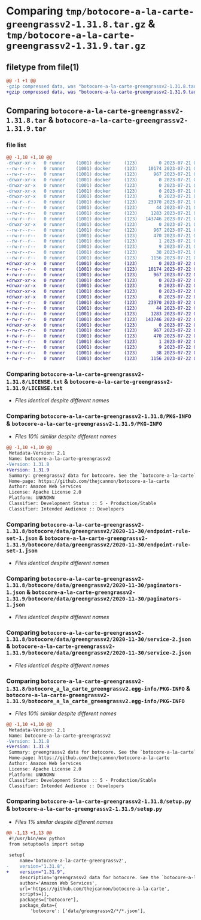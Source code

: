# Comparing `tmp/botocore-a-la-carte-greengrassv2-1.31.8.tar.gz` & `tmp/botocore-a-la-carte-greengrassv2-1.31.9.tar.gz`

## filetype from file(1)

```diff
@@ -1 +1 @@
-gzip compressed data, was "botocore-a-la-carte-greengrassv2-1.31.8.tar", last modified: Fri Jul 21 01:21:24 2023, max compression
+gzip compressed data, was "botocore-a-la-carte-greengrassv2-1.31.9.tar", last modified: Sat Jul 22 01:20:27 2023, max compression
```

## Comparing `botocore-a-la-carte-greengrassv2-1.31.8.tar` & `botocore-a-la-carte-greengrassv2-1.31.9.tar`

### file list

```diff
@@ -1,18 +1,18 @@
-drwxr-xr-x   0 runner    (1001) docker     (123)        0 2023-07-21 01:21:24.618992 botocore-a-la-carte-greengrassv2-1.31.8/
--rw-r--r--   0 runner    (1001) docker     (123)    10174 2023-07-21 01:21:24.000000 botocore-a-la-carte-greengrassv2-1.31.8/LICENSE.txt
--rw-r--r--   0 runner    (1001) docker     (123)      967 2023-07-21 01:21:24.618992 botocore-a-la-carte-greengrassv2-1.31.8/PKG-INFO
-drwxr-xr-x   0 runner    (1001) docker     (123)        0 2023-07-21 01:21:24.618992 botocore-a-la-carte-greengrassv2-1.31.8/botocore/
-drwxr-xr-x   0 runner    (1001) docker     (123)        0 2023-07-21 01:21:24.618992 botocore-a-la-carte-greengrassv2-1.31.8/botocore/data/
-drwxr-xr-x   0 runner    (1001) docker     (123)        0 2023-07-21 01:21:24.618992 botocore-a-la-carte-greengrassv2-1.31.8/botocore/data/greengrassv2/
-drwxr-xr-x   0 runner    (1001) docker     (123)        0 2023-07-21 01:21:24.618992 botocore-a-la-carte-greengrassv2-1.31.8/botocore/data/greengrassv2/2020-11-30/
--rw-r--r--   0 runner    (1001) docker     (123)    23970 2023-07-21 01:21:06.000000 botocore-a-la-carte-greengrassv2-1.31.8/botocore/data/greengrassv2/2020-11-30/endpoint-rule-set-1.json
--rw-r--r--   0 runner    (1001) docker     (123)       44 2023-07-21 01:21:06.000000 botocore-a-la-carte-greengrassv2-1.31.8/botocore/data/greengrassv2/2020-11-30/examples-1.json
--rw-r--r--   0 runner    (1001) docker     (123)     1283 2023-07-21 01:21:06.000000 botocore-a-la-carte-greengrassv2-1.31.8/botocore/data/greengrassv2/2020-11-30/paginators-1.json
--rw-r--r--   0 runner    (1001) docker     (123)   143746 2023-07-21 01:21:06.000000 botocore-a-la-carte-greengrassv2-1.31.8/botocore/data/greengrassv2/2020-11-30/service-2.json
-drwxr-xr-x   0 runner    (1001) docker     (123)        0 2023-07-21 01:21:24.618992 botocore-a-la-carte-greengrassv2-1.31.8/botocore_a_la_carte_greengrassv2.egg-info/
--rw-r--r--   0 runner    (1001) docker     (123)      967 2023-07-21 01:21:24.000000 botocore-a-la-carte-greengrassv2-1.31.8/botocore_a_la_carte_greengrassv2.egg-info/PKG-INFO
--rw-r--r--   0 runner    (1001) docker     (123)      470 2023-07-21 01:21:24.000000 botocore-a-la-carte-greengrassv2-1.31.8/botocore_a_la_carte_greengrassv2.egg-info/SOURCES.txt
--rw-r--r--   0 runner    (1001) docker     (123)        1 2023-07-21 01:21:24.000000 botocore-a-la-carte-greengrassv2-1.31.8/botocore_a_la_carte_greengrassv2.egg-info/dependency_links.txt
--rw-r--r--   0 runner    (1001) docker     (123)        9 2023-07-21 01:21:24.000000 botocore-a-la-carte-greengrassv2-1.31.8/botocore_a_la_carte_greengrassv2.egg-info/top_level.txt
--rw-r--r--   0 runner    (1001) docker     (123)       38 2023-07-21 01:21:24.618992 botocore-a-la-carte-greengrassv2-1.31.8/setup.cfg
--rw-r--r--   0 runner    (1001) docker     (123)     1156 2023-07-21 01:21:24.000000 botocore-a-la-carte-greengrassv2-1.31.8/setup.py
+drwxr-xr-x   0 runner    (1001) docker     (123)        0 2023-07-22 01:20:27.184952 botocore-a-la-carte-greengrassv2-1.31.9/
+-rw-r--r--   0 runner    (1001) docker     (123)    10174 2023-07-22 01:20:26.000000 botocore-a-la-carte-greengrassv2-1.31.9/LICENSE.txt
+-rw-r--r--   0 runner    (1001) docker     (123)      967 2023-07-22 01:20:27.184952 botocore-a-la-carte-greengrassv2-1.31.9/PKG-INFO
+drwxr-xr-x   0 runner    (1001) docker     (123)        0 2023-07-22 01:20:27.184952 botocore-a-la-carte-greengrassv2-1.31.9/botocore/
+drwxr-xr-x   0 runner    (1001) docker     (123)        0 2023-07-22 01:20:27.184952 botocore-a-la-carte-greengrassv2-1.31.9/botocore/data/
+drwxr-xr-x   0 runner    (1001) docker     (123)        0 2023-07-22 01:20:27.184952 botocore-a-la-carte-greengrassv2-1.31.9/botocore/data/greengrassv2/
+drwxr-xr-x   0 runner    (1001) docker     (123)        0 2023-07-22 01:20:27.184952 botocore-a-la-carte-greengrassv2-1.31.9/botocore/data/greengrassv2/2020-11-30/
+-rw-r--r--   0 runner    (1001) docker     (123)    23970 2023-07-22 01:20:09.000000 botocore-a-la-carte-greengrassv2-1.31.9/botocore/data/greengrassv2/2020-11-30/endpoint-rule-set-1.json
+-rw-r--r--   0 runner    (1001) docker     (123)       44 2023-07-22 01:20:09.000000 botocore-a-la-carte-greengrassv2-1.31.9/botocore/data/greengrassv2/2020-11-30/examples-1.json
+-rw-r--r--   0 runner    (1001) docker     (123)     1283 2023-07-22 01:20:09.000000 botocore-a-la-carte-greengrassv2-1.31.9/botocore/data/greengrassv2/2020-11-30/paginators-1.json
+-rw-r--r--   0 runner    (1001) docker     (123)   143746 2023-07-22 01:20:09.000000 botocore-a-la-carte-greengrassv2-1.31.9/botocore/data/greengrassv2/2020-11-30/service-2.json
+drwxr-xr-x   0 runner    (1001) docker     (123)        0 2023-07-22 01:20:27.184952 botocore-a-la-carte-greengrassv2-1.31.9/botocore_a_la_carte_greengrassv2.egg-info/
+-rw-r--r--   0 runner    (1001) docker     (123)      967 2023-07-22 01:20:27.000000 botocore-a-la-carte-greengrassv2-1.31.9/botocore_a_la_carte_greengrassv2.egg-info/PKG-INFO
+-rw-r--r--   0 runner    (1001) docker     (123)      470 2023-07-22 01:20:27.000000 botocore-a-la-carte-greengrassv2-1.31.9/botocore_a_la_carte_greengrassv2.egg-info/SOURCES.txt
+-rw-r--r--   0 runner    (1001) docker     (123)        1 2023-07-22 01:20:27.000000 botocore-a-la-carte-greengrassv2-1.31.9/botocore_a_la_carte_greengrassv2.egg-info/dependency_links.txt
+-rw-r--r--   0 runner    (1001) docker     (123)        9 2023-07-22 01:20:27.000000 botocore-a-la-carte-greengrassv2-1.31.9/botocore_a_la_carte_greengrassv2.egg-info/top_level.txt
+-rw-r--r--   0 runner    (1001) docker     (123)       38 2023-07-22 01:20:27.184952 botocore-a-la-carte-greengrassv2-1.31.9/setup.cfg
+-rw-r--r--   0 runner    (1001) docker     (123)     1156 2023-07-22 01:20:26.000000 botocore-a-la-carte-greengrassv2-1.31.9/setup.py
```

### Comparing `botocore-a-la-carte-greengrassv2-1.31.8/LICENSE.txt` & `botocore-a-la-carte-greengrassv2-1.31.9/LICENSE.txt`

 * *Files identical despite different names*

### Comparing `botocore-a-la-carte-greengrassv2-1.31.8/PKG-INFO` & `botocore-a-la-carte-greengrassv2-1.31.9/PKG-INFO`

 * *Files 10% similar despite different names*

```diff
@@ -1,10 +1,10 @@
 Metadata-Version: 2.1
 Name: botocore-a-la-carte-greengrassv2
-Version: 1.31.8
+Version: 1.31.9
 Summary: greengrassv2 data for botocore. See the `botocore-a-la-carte` package for more info.
 Home-page: https://github.com/thejcannon/botocore-a-la-carte
 Author: Amazon Web Services
 License: Apache License 2.0
 Platform: UNKNOWN
 Classifier: Development Status :: 5 - Production/Stable
 Classifier: Intended Audience :: Developers
```

### Comparing `botocore-a-la-carte-greengrassv2-1.31.8/botocore/data/greengrassv2/2020-11-30/endpoint-rule-set-1.json` & `botocore-a-la-carte-greengrassv2-1.31.9/botocore/data/greengrassv2/2020-11-30/endpoint-rule-set-1.json`

 * *Files identical despite different names*

### Comparing `botocore-a-la-carte-greengrassv2-1.31.8/botocore/data/greengrassv2/2020-11-30/paginators-1.json` & `botocore-a-la-carte-greengrassv2-1.31.9/botocore/data/greengrassv2/2020-11-30/paginators-1.json`

 * *Files identical despite different names*

### Comparing `botocore-a-la-carte-greengrassv2-1.31.8/botocore/data/greengrassv2/2020-11-30/service-2.json` & `botocore-a-la-carte-greengrassv2-1.31.9/botocore/data/greengrassv2/2020-11-30/service-2.json`

 * *Files identical despite different names*

### Comparing `botocore-a-la-carte-greengrassv2-1.31.8/botocore_a_la_carte_greengrassv2.egg-info/PKG-INFO` & `botocore-a-la-carte-greengrassv2-1.31.9/botocore_a_la_carte_greengrassv2.egg-info/PKG-INFO`

 * *Files 10% similar despite different names*

```diff
@@ -1,10 +1,10 @@
 Metadata-Version: 2.1
 Name: botocore-a-la-carte-greengrassv2
-Version: 1.31.8
+Version: 1.31.9
 Summary: greengrassv2 data for botocore. See the `botocore-a-la-carte` package for more info.
 Home-page: https://github.com/thejcannon/botocore-a-la-carte
 Author: Amazon Web Services
 License: Apache License 2.0
 Platform: UNKNOWN
 Classifier: Development Status :: 5 - Production/Stable
 Classifier: Intended Audience :: Developers
```

### Comparing `botocore-a-la-carte-greengrassv2-1.31.8/setup.py` & `botocore-a-la-carte-greengrassv2-1.31.9/setup.py`

 * *Files 1% similar despite different names*

```diff
@@ -1,13 +1,13 @@
 #!/usr/bin/env python
 from setuptools import setup
 
 setup(
     name='botocore-a-la-carte-greengrassv2',
-    version="1.31.8",
+    version="1.31.9",
     description='greengrassv2 data for botocore. See the `botocore-a-la-carte` package for more info.',
     author='Amazon Web Services',
     url='https://github.com/thejcannon/botocore-a-la-carte',
     scripts=[],
     packages=["botocore"],
     package_data={
         'botocore': ['data/greengrassv2/*/*.json'],
```

